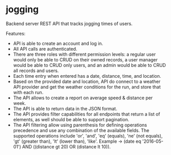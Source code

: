 # jogging
Backend server REST API that tracks jogging times of users.

Features:
<ul>
<li>API is able to create an account and log in.</li>
<li>All API calls are authenticated.</li>
<li>There are three roles with different permission levels: a regular user would only be able to CRUD on their owned records, a user manager would be able to CRUD only users, and an admin would be able to CRUD all records and users.</li>
<li>Each time entry when entered has a date, distance, time, and location.</li>
<li>Based on the provided date and location, API do connect to a weather API provider and get the weather conditions for the run, and store that with each run.</li>
<li>The API allows to create a report on average speed & distance per week.</li>
<li>The API is able to return data in the JSON format.</li>
<li>The API provides filter capabilities for all endpoints that return a list of elements, as well should be able to support pagination.</li>
<li>The API filtering allow using parenthesis for defining operations precedence and use any combination of the available fields.
The supported operations include 'or', 'and', 'eq' (equals), 'ne' (not equals), 'gt' (greater than), 'lt' (lower than), 'like'.
Example -> (date eq '2016-05-01') AND ((distance gt 20) OR (distance lt 10)).</li>
</ul>

